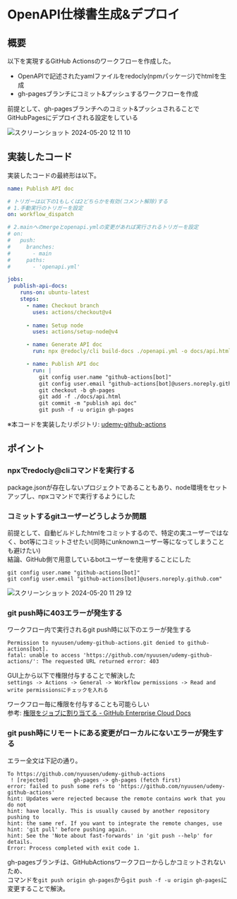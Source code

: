 # OpenAPI仕様書生成&デプロイ

## 概要

以下を実現するGitHub Actionsのワークフローを作成した。

- OpenAPIで記述されたyamlファイルをredocly(npmパッケージ)でhtmlを生成
- gh-pagesブランチにコミット&プッシュするワークフローを作成

前提として、gh-pagesブランチへのコミット&プッシュされることでGitHubPagesにデプロイされる設定をしている

![スクリーンショット 2024-05-20 12 11 10](https://github.com/nyuusen/TIL/assets/56878203/766a5143-e72f-43fb-82c6-313b1255d19d)

## 実装したコード

実装したコードの最終形は以下。

```yml
name: Publish API doc

# トリガーは以下の1もしくは2どちらかを有効(コメント解除)する
# 1.手動実行のトリガーを設定
on: workflow_dispatch

# 2.mainへのmergeとopenapi.ymlの変更があれば実行されるトリガーを設定
# on:
#   push:
#     branches:
#       - main
#     paths:
#       - 'openapi.yml'

jobs:
  publish-api-docs:
    runs-on: ubuntu-latest
    steps:
      - name: Checkout branch
        uses: actions/checkout@v4
      
      - name: Setup node
        uses: actions/setup-node@v4

      - name: Generate API doc
        run: npx @redocly/cli build-docs ./openapi.yml -o docs/api.html

      - name: Publish API doc
        run: |
          git config user.name "github-actions[bot]"
          git config user.email "github-actions[bot]@users.noreply.github.com"
          git checkout -b gh-pages
          git add -f ./docs/api.html
          git commit -m "publish api doc"
          git push -f -u origin gh-pages
```

※本コードを実装したリポジトリ: [udemy-github-actions](https://github.com/nyuusen/udemy-github-actions)

## ポイント

### npxでredocly@cliコマンドを実行する

package.jsonが存在しないプロジェクトであることもあり、node環境をセットアップし、npxコマンドで実行するようにした

### コミットするgitユーザーどうしようか問題

前提として、自動ビルドしたhtmlをコミットするので、特定の実ユーザーではなく、bot等にコミットさせたい(同時にunknownユーザー等になってしまうことも避けたい)\
結論、GitHub側で用意しているbotユーザーを使用することにした

```
git config user.name "github-actions[bot]"
git config user.email "github-actions[bot]@users.noreply.github.com"
```

![スクリーンショット 2024-05-20 11 29 12](https://github.com/nyuusen/TIL/assets/56878203/d187f210-1d40-4fe1-a325-6edc1769b1c0)

### git push時に403エラーが発生する

ワークフロー内で実行されるgit push時に以下のエラーが発生する

```
Permission to nyuusen/udemy-github-actions.git denied to github-actions[bot].
fatal: unable to access 'https://github.com/nyuusen/udemy-github-actions/': The requested URL returned error: 403
```

GUI上から以下で権限付与することで解決した\
`settings -> Actions -> General -> Workflow permissions -> Read and write permissionsにチェックを入れる`

ワークフロー毎に権限を付与することも可能らしい\
参考: [権限をジョブに割り当てる - GitHub Enterprise Cloud Docs](https://docs.github.com/ja/enterprise-cloud@latest/actions/using-jobs/assigning-permissions-to-jobs)

### git push時にリモートにある変更がローカルにないエラーが発生する

エラー全文は下記の通り。

```
To https://github.com/nyuusen/udemy-github-actions
 ! [rejected]        gh-pages -> gh-pages (fetch first)
error: failed to push some refs to 'https://github.com/nyuusen/udemy-github-actions'
hint: Updates were rejected because the remote contains work that you do not
hint: have locally. This is usually caused by another repository pushing to
hint: the same ref. If you want to integrate the remote changes, use
hint: 'git pull' before pushing again.
hint: See the 'Note about fast-forwards' in 'git push --help' for details.
Error: Process completed with exit code 1.
```

gh-pagesブランチは、GitHubActionsワークフローからしかコミットされないため、\
コマンドを`git push origin gh-pages`から`git push -f -u origin gh-pages`に変更することで解決。
